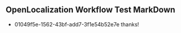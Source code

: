 ## OpenLocalization Workflow Test MarkDown
* 01049f5e-1562-43bf-add7-3f1e54b52e7e thanks!

<!--HONumber=Aug16_HO4-->


